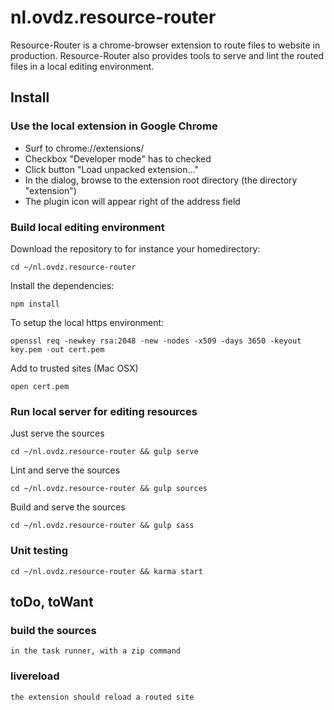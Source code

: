 # nl.ovdz.resource-router

Resource-Router is a chrome-browser extension to route files to website in production.
Resource-Router also provides tools to serve and lint the routed files in a local editing environment.


## Install

### Use the local extension in Google Chrome
    
* Surf to chrome://extensions/
* Checkbox "Developer mode" has to checked
* Click button "Load unpacked extension..." 
* In the dialog, browse to the extension root directory (the directory "extension")
* The plugin icon will appear right of the address field

### Build local editing environment

Download the repository to for instance your homedirectory:

    cd ~/nl.ovdz.resource-router 

Install the dependencies:  

    npm install

To setup the local https environment:  

    openssl req -newkey rsa:2048 -new -nodes -x509 -days 3650 -keyout key.pem -out cert.pem

Add to trusted sites (Mac OSX)

    open cert.pem

### Run local server for editing resources

Just serve the sources

    cd ~/nl.ovdz.resource-router && gulp serve

Lint and serve the sources

    cd ~/nl.ovdz.resource-router && gulp sources

Build and serve the sources

    cd ~/nl.ovdz.resource-router && gulp sass

### Unit testing

    cd ~/nl.ovdz.resource-router && karma start



## toDo, toWant

### build the sources

    in the task runner, with a zip command


### livereload

    the extension should reload a routed site 

